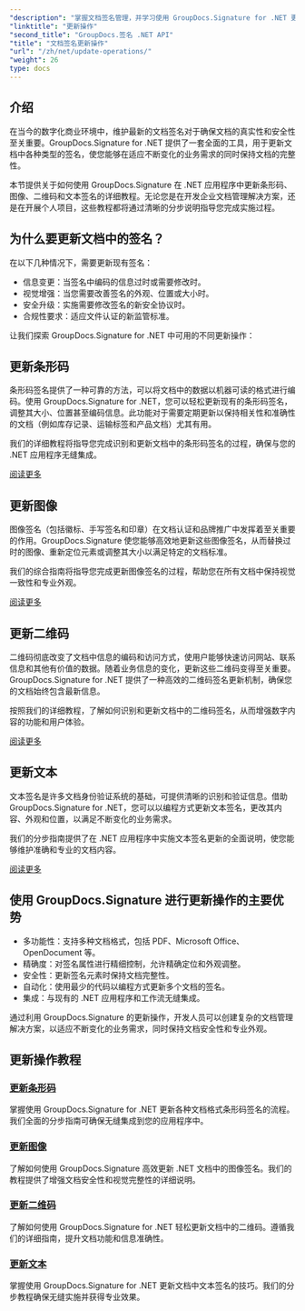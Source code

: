 ```yaml
---
"description": "掌握文档签名管理，并学习使用 GroupDocs.Signature for .NET 更新条形码、图像、二维码和文本签名的全面教程。轻松增强安全性和文档完整性。"
"linktitle": "更新操作"
"second_title": "GroupDocs.签名 .NET API"
"title": "文档签名更新操作"
"url": "/zh/net/update-operations/"
"weight": 26
type: docs
---
```

## 介绍

在当今的数字化商业环境中，维护最新的文档签名对于确保文档的真实性和安全性至关重要。GroupDocs.Signature for .NET 提供了一套全面的工具，用于更新文档中各种类型的签名，使您能够在适应不断变化的业务需求的同时保持文档的完整性。

本节提供关于如何使用 GroupDocs.Signature 在 .NET 应用程序中更新条形码、图像、二维码和文本签名的详细教程。无论您是在开发企业文档管理解决方案，还是在开展个人项目，这些教程都将通过清晰的分步说明指导您完成实施过程。

## 为什么要更新文档中的签名？

在以下几种情况下，需要更新现有签名：

- 信息变更：当签名中编码的信息过时或需要修改时。
- 视觉增强：当您需要改善签名的外观、位置或大小时。
- 安全升级：实施需要修改签名的新安全协议时。
- 合规性要求：适应文件认证的新监管标准。

让我们探索 GroupDocs.Signature for .NET 中可用的不同更新操作：

## 更新条形码
条形码签名提供了一种可靠的方法，可以将文档中的数据以机器可读的格式进行编码。使用 GroupDocs.Signature for .NET，您可以轻松更新现有的条形码签名，调整其大小、位置甚至编码信息。此功能对于需要定期更新以保持相关性和准确性的文档（例如库存记录、运输标签和产品文档）尤其有用。

我们的详细教程将指导您完成识别和更新文档中的条形码签名的过程，确保与您的 .NET 应用程序无缝集成。

[阅读更多](./update-barcode/)

## 更新图像
图像签名（包括徽标、手写签名和印章）在文档认证和品牌推广中发挥着至关重要的作用。GroupDocs.Signature 使您能够高效地更新这些图像签名，从而替换过时的图像、重新定位元素或调整其大小以满足特定的文档标准。

我们的综合指南将指导您完成更新图像签名的过程，帮助您在所有文档中保持视觉一致性和专业外观。

[阅读更多](./update-image/)

## 更新二维码
二维码彻底改变了文档中信息的编码和访问方式，使用户能够快速访问网站、联系信息和其他有价值的数据。随着业务信息的变化，更新这些二维码变得至关重要。GroupDocs.Signature for .NET 提供了一种高效的二维码签名更新机制，确保您的文档始终包含最新信息。

按照我们的详细教程，了解如何识别和更新文档中的二维码签名，从而增强数字内容的功能和用户体验。

[阅读更多](./update-qr-code/)

## 更新文本
文本签名是许多文档身份验证系统的基础，可提供清晰的识别和验证信息。借助 GroupDocs.Signature for .NET，您可以以编程方式更新文本签名，更改其内容、外观和位置，以满足不断变化的业务需求。

我们的分步指南提供了在 .NET 应用程序中实施文本签名更新的全面说明，使您能够维护准确和专业的文档内容。

[阅读更多](./update-text/)

## 使用 GroupDocs.Signature 进行更新操作的主要优势

- 多功能性：支持多种文档格式，包括 PDF、Microsoft Office、OpenDocument 等。
- 精确度：对签名属性进行精细控制，允许精确定位和外观调整。
- 安全性：更新签名元素时保持文档完整性。
- 自动化：使用最少的代码以编程方式更新多个文档的签名。
- 集成：与现有的 .NET 应用程序和工作流无缝集成。

通过利用 GroupDocs.Signature 的更新操作，开发人员可以创建复杂的文档管理解决方案，以适应不断变化的业务需求，同时保持文档安全性和专业外观。

## 更新操作教程
### [更新条形码](./update-barcode/)
掌握使用 GroupDocs.Signature for .NET 更新各种文档格式条形码签名的流程。我们全面的分步指南可确保无缝集成到您的应用程序中。

### [更新图像](./update-image/)
了解如何使用 GroupDocs.Signature 高效更新 .NET 文档中的图像签名。我们的教程提供了增强文档安全性和视觉完整性的详细说明。

### [更新二维码](./update-qr-code/)
了解如何使用 GroupDocs.Signature for .NET 轻松更新文档中的二维码。遵循我们的详细指南，提升文档功能和信息准确性。

### [更新文本](./update-text/)
掌握使用 GroupDocs.Signature for .NET 更新文档中文本签名的技巧。我们的分步教程确保无缝实施并获得专业效果。